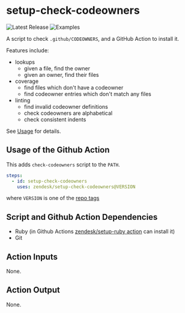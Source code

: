 # setup-check-codeowners

![Latest Release](https://img.shields.io/github/v/release/zendesk/setup-check-codeowners?label=Latest%20Release)
![Examples](https://github.com/zendesk/setup-check-codeowners/workflows/Test/badge.svg?branch=main)

A script to check `.github/CODEOWNERS`, and a GitHub Action to install it.

Features include:

- lookups
  - given a file, find the owner
  - given an owner, find their files
- coverage
  - find files which don't have a codeowner
  - find codeowner entries which don't match any files
- linting
  - find invalid codeowner definitions
  - check codeowners are alphabetical
  - check consistent indents

See [Usage](Usage.md) for details.

## Usage of the Github Action

This adds `check-codeowners` script to the `PATH`.

```yaml
steps:
  - id: setup-check-codeowners
    uses: zendesk/setup-check-codeowners@VERSION
```

where `VERSION` is one of the [repo tags](https://github.com/zendesk/setup-check-codeowners/tags)

## Script and Github Action Dependencies

- Ruby (in Github Actions [zendesk/setup-ruby action](https://github.com/zendesk/setup-ruby) can install it)
- Git

## Action Inputs

None.

## Action Output

None.

